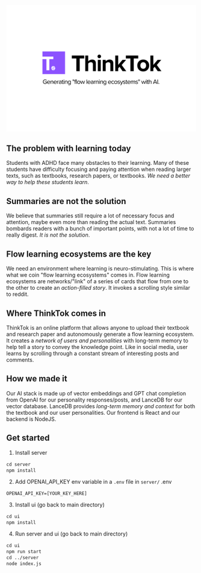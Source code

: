 ![ThinkTok logo](thinktok-logo.png)
## The problem with learning today
Students with ADHD face many obstacles to their learning. Many of these students have difficulty
focusing and paying attention when reading larger texts, such as textbooks, research papers, or textbooks. *We need a better way to help these students learn*.

## Summaries are not the solution
We believe that summaries still require a lot of necessary focus and attention, maybe even more than reading the actual text. Summaries bombards readers with a bunch of important points, with not a lot of time to really digest. *It is not the solution*.

## Flow learning ecosystems are the key
We need an environment where learning is neuro-stimulating. This is where what we coin "flow learning ecosystems" comes in. Flow learning ecosystems are networks/"link" of a series of cards that flow from one to the other to create an *action-filled story*. It invokes a scrolling style similar to reddit.

## Where ThinkTok comes in
ThinkTok is an online platform that allows anyone to upload their textbook and research paper and autonomously generate a flow learning ecosystem. It creates a *network of users and personalities* with long-term memory to help tell a story to convey the knowledge point. Like in social media, user learns by scrolling through a constant stream of interesting posts and comments.

## How we made it
Our AI stack is made up of vector embeddings and GPT chat completion from OpenAI for our personality responses/posts, and LanceDB for our vector database. LanceDB provides *long-term memory and context* for both the textbook and our user personalities. Our frontend is React and our backend is NodeJS.

## Get started
1. Install server
```
cd server
npm install
```
2. Add OPENAI_API_KEY env variable in a `.env` file in `server/`
.env
```
OPENAI_API_KEY=[YOUR_KEY_HERE]
```
3. Install ui (go back to main directory)
```
cd ui
npm install
```
4. Run server and ui (go back to main directory)
```
cd ui
npm run start
cd ../server
node index.js
```